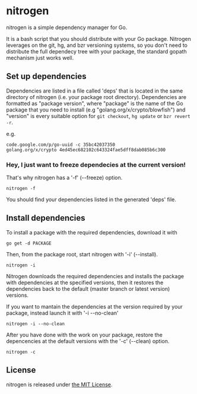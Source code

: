 nitrogen
=========

nitrogen is a simple dependency manager for Go.

It is a bash script that you should distribute with your Go package. Nitrogen 
leverages on the git, hg, and bzr versioning systems, so you don't need to distribute 
the full dependecy tree with your package, the standard gopath mechanism just 
works well. 

Set up dependencies
--------------------

Dependencies are listed in a file called 'deps' that is located in the 
same directory of nitrogen (i.e. your package root directory). Dependencies 
are formatted as "package version", where "package" is the name of the Go 
package that you need to install (e.g "golang.org/x/crypto/blowfish") and 
"version" is every suitable option for `git checkout`, `hg update` or 
`bzr revert -r`.

e.g.
```
code.google.com/p/go-uuid -c 35bc42037350
golang.org/x/crypto 4ed45ec682102c643324fae5dff8dab085b6c300
```

### Hey, I just want to freeze dependecies at the current version!

That's why nitrogen has a '-f' (--freeze) option.

```
nitrogen -f
```

You should find your dependencies listed in the generated 'deps' file.

Install dependencies
---------------------

To install a package with the required dependencies, download it with
    
```
go get -d PACKAGE
```

Then, from the package root, start nitrogen with '-i' (--install). 

```
nitrogen -i
```

Nitrogen downloads the required dependencies and installs the package with 
dependencies at the specified versions, then it restores the dependencies back 
to the default (master branch or latest version) versions. 

If you want to mantain the dependencies at the version required by your
package, instead launch it with '-i --no-clean'

```
nitrogen -i --no-clean
```

After you have done with the work on your package, restore the depencencies
at the default versions with the '-c' (--clean) option.

```
nitrogen -c
```

License
--------

nitrogen is released under [the MIT License](http://opensource.org/licenses/MIT).
